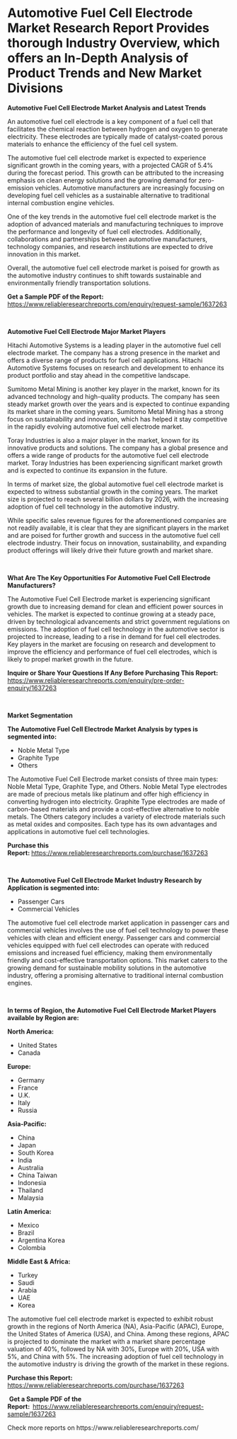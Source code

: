 <p><h1>Automotive Fuel Cell Electrode Market Research Report Provides thorough Industry Overview, which offers an In-Depth Analysis of Product Trends and New Market Divisions</h1></p><p><strong>Automotive Fuel Cell Electrode Market Analysis and Latest Trends</strong></p>
<p><p>An automotive fuel cell electrode is a key component of a fuel cell that facilitates the chemical reaction between hydrogen and oxygen to generate electricity. These electrodes are typically made of catalyst-coated porous materials to enhance the efficiency of the fuel cell system.</p><p>The automotive fuel cell electrode market is expected to experience significant growth in the coming years, with a projected CAGR of 5.4% during the forecast period. This growth can be attributed to the increasing emphasis on clean energy solutions and the growing demand for zero-emission vehicles. Automotive manufacturers are increasingly focusing on developing fuel cell vehicles as a sustainable alternative to traditional internal combustion engine vehicles.</p><p>One of the key trends in the automotive fuel cell electrode market is the adoption of advanced materials and manufacturing techniques to improve the performance and longevity of fuel cell electrodes. Additionally, collaborations and partnerships between automotive manufacturers, technology companies, and research institutions are expected to drive innovation in this market.</p><p>Overall, the automotive fuel cell electrode market is poised for growth as the automotive industry continues to shift towards sustainable and environmentally friendly transportation solutions.</p></p>
<p><strong>Get a Sample PDF of the Report:&nbsp;</strong> <a href="https://www.reliableresearchreports.com/enquiry/request-sample/1637263">https://www.reliableresearchreports.com/enquiry/request-sample/1637263</a></p>
<p>&nbsp;</p>
<p><strong>Automotive Fuel Cell Electrode Major Market Players</strong></p>
<p><p>Hitachi Automotive Systems is a leading player in the automotive fuel cell electrode market. The company has a strong presence in the market and offers a diverse range of products for fuel cell applications. Hitachi Automotive Systems focuses on research and development to enhance its product portfolio and stay ahead in the competitive landscape.</p><p>Sumitomo Metal Mining is another key player in the market, known for its advanced technology and high-quality products. The company has seen steady market growth over the years and is expected to continue expanding its market share in the coming years. Sumitomo Metal Mining has a strong focus on sustainability and innovation, which has helped it stay competitive in the rapidly evolving automotive fuel cell electrode market.</p><p>Toray Industries is also a major player in the market, known for its innovative products and solutions. The company has a global presence and offers a wide range of products for the automotive fuel cell electrode market. Toray Industries has been experiencing significant market growth and is expected to continue its expansion in the future.</p><p>In terms of market size, the global automotive fuel cell electrode market is expected to witness substantial growth in the coming years. The market size is projected to reach several billion dollars by 2026, with the increasing adoption of fuel cell technology in the automotive industry.</p><p>While specific sales revenue figures for the aforementioned companies are not readily available, it is clear that they are significant players in the market and are poised for further growth and success in the automotive fuel cell electrode industry. Their focus on innovation, sustainability, and expanding product offerings will likely drive their future growth and market share.</p></p>
<p>&nbsp;</p>
<p><strong>What Are The Key Opportunities For Automotive Fuel Cell Electrode Manufacturers?</strong></p>
<p><p>The Automotive Fuel Cell Electrode market is experiencing significant growth due to increasing demand for clean and efficient power sources in vehicles. The market is expected to continue growing at a steady pace, driven by technological advancements and strict government regulations on emissions. The adoption of fuel cell technology in the automotive sector is projected to increase, leading to a rise in demand for fuel cell electrodes. Key players in the market are focusing on research and development to improve the efficiency and performance of fuel cell electrodes, which is likely to propel market growth in the future.</p></p>
<p><strong>Inquire or Share Your Questions If Any Before Purchasing This Report:</strong> <a href="https://www.reliableresearchreports.com/enquiry/pre-order-enquiry/1637263">https://www.reliableresearchreports.com/enquiry/pre-order-enquiry/1637263</a></p>
<p>&nbsp;</p>
<p><strong>Market Segmentation</strong></p>
<p><strong>The Automotive Fuel Cell Electrode Market Analysis by types is segmented into:</strong></p>
<p><ul><li>Noble Metal Type</li><li>Graphite Type</li><li>Others</li></ul></p>
<p><p>The Automotive Fuel Cell Electrode market consists of three main types: Noble Metal Type, Graphite Type, and Others. Noble Metal Type electrodes are made of precious metals like platinum and offer high efficiency in converting hydrogen into electricity. Graphite Type electrodes are made of carbon-based materials and provide a cost-effective alternative to noble metals. The Others category includes a variety of electrode materials such as metal oxides and composites. Each type has its own advantages and applications in automotive fuel cell technologies.</p></p>
<p><strong>Purchase this Report:&nbsp;</strong><a href="https://www.reliableresearchreports.com/purchase/1637263">https://www.reliableresearchreports.com/purchase/1637263</a></p>
<p>&nbsp;</p>
<p><strong>The Automotive Fuel Cell Electrode Market Industry Research by Application is segmented into:</strong></p>
<p><ul><li>Passenger Cars</li><li>Commercial Vehicles</li></ul></p>
<p><p>The automotive fuel cell electrode market application in passenger cars and commercial vehicles involves the use of fuel cell technology to power these vehicles with clean and efficient energy. Passenger cars and commercial vehicles equipped with fuel cell electrodes can operate with reduced emissions and increased fuel efficiency, making them environmentally friendly and cost-effective transportation options. This market caters to the growing demand for sustainable mobility solutions in the automotive industry, offering a promising alternative to traditional internal combustion engines.</p></p>
<p>&nbsp;</p>
<p><strong>In terms of Region, the Automotive Fuel Cell Electrode Market Players available by Region are:</strong></p>
<p>
    <p> <strong> North America: </strong>
        <ul>
            <li>United States</li>
            <li>Canada</li>
        </ul>
        </p> 
    <p> <strong> Europe: </strong>
        <ul>
            <li>Germany</li>
            <li>France</li>
            <li>U.K.</li>
            <li>Italy</li>
            <li>Russia</li>
        </ul>
        </p> 
    <p> <strong> Asia-Pacific: </strong>
        <ul>
            <li>China</li>
            <li>Japan</li>
            <li>South Korea</li>
            <li>India</li>
            <li>Australia</li>
            <li>China Taiwan</li>
            <li>Indonesia</li>
            <li>Thailand</li>
            <li>Malaysia</li>
        </ul>
        </p> 
    <p> <strong> Latin America: </strong>
        <ul>
            <li>Mexico</li>
            <li>Brazil</li>
            <li>Argentina Korea</li>
            <li>Colombia</li>
        </ul>
        </p> 
    <p> <strong> Middle East & Africa: </strong>
        <ul>
            <li>Turkey</li>
            <li>Saudi</li>
            <li>Arabia</li>
            <li>UAE</li>
            <li>Korea</li>
        </ul>
    </p>
    </p>
<p><p>The automotive fuel cell electrode market is expected to exhibit robust growth in the regions of North America (NA), Asia-Pacific (APAC), Europe, the United States of America (USA), and China. Among these regions, APAC is projected to dominate the market with a market share percentage valuation of 40%, followed by NA with 30%, Europe with 20%, USA with 5%, and China with 5%. The increasing adoption of fuel cell technology in the automotive industry is driving the growth of the market in these regions.</p></p>
<p><strong>Purchase this Report: </strong><a href="https://www.reliableresearchreports.com/purchase/1637263">https://www.reliableresearchreports.com/purchase/1637263</a></p>
<p>&nbsp;<strong>Get a Sample PDF of the Report:&nbsp;&nbsp;</strong><a href="https://www.reliableresearchreports.com/enquiry/request-sample/1637263">https://www.reliableresearchreports.com/enquiry/request-sample/1637263</a></p>
<p><strong></strong></p>
<p>Check more reports on https://www.reliableresearchreports.com/</p>